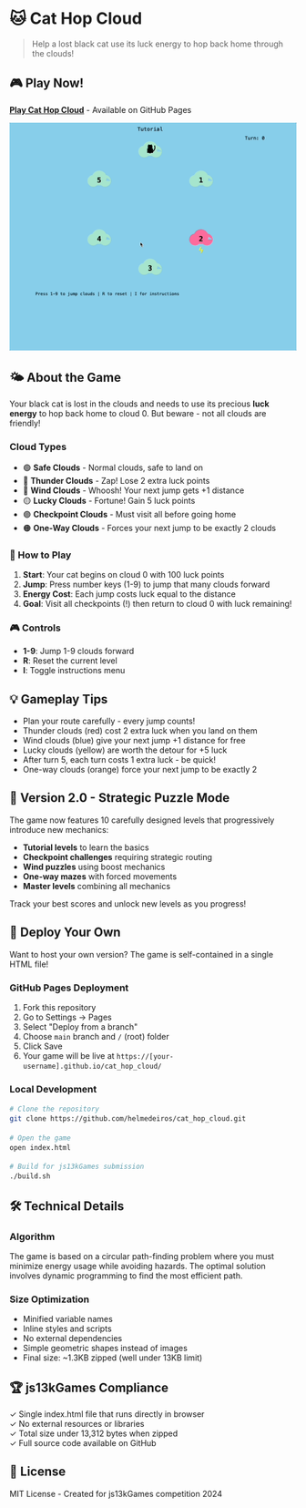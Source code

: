 # 🐱 Cat Hop Cloud

> Help a lost black cat use its luck energy to hop back home through the clouds!

## 🎮 Play Now!

**[Play Cat Hop Cloud](https://helmedeiros.github.io/cat_hop_cloud/)** - Available on GitHub Pages

![Cat Hop Cloud Gameplay](gameplay.gif)

## 🌤️ About the Game

Your black cat is lost in the clouds and needs to use its precious **luck energy** to hop back home to cloud 0. But beware - not all clouds are friendly!

### Cloud Types

- 🟢 **Safe Clouds** - Normal clouds, safe to land on
- 🔴 **Thunder Clouds** - Zap! Lose 2 extra luck points
- 🔵 **Wind Clouds** - Whoosh! Your next jump gets +1 distance
- 🟡 **Lucky Clouds** - Fortune! Gain 5 luck points
- 🟣 **Checkpoint Clouds** - Must visit all before going home
- 🟠 **One-Way Clouds** - Forces your next jump to be exactly 2 clouds

### 🎯 How to Play

1. **Start**: Your cat begins on cloud 0 with 100 luck points
2. **Jump**: Press number keys (1-9) to jump that many clouds forward
3. **Energy Cost**: Each jump costs luck equal to the distance
4. **Goal**: Visit all checkpoints (!) then return to cloud 0 with luck remaining!

### 🎮 Controls

- **1-9**: Jump 1-9 clouds forward
- **R**: Reset the current level
- **I**: Toggle instructions menu

## 💡 Gameplay Tips

- Plan your route carefully - every jump counts!
- Thunder clouds (red) cost 2 extra luck when you land on them
- Wind clouds (blue) give your next jump +1 distance for free
- Lucky clouds (yellow) are worth the detour for +5 luck
- After turn 5, each turn costs 1 extra luck - be quick!
- One-way clouds (orange) force your next jump to be exactly 2

## 🎯 Version 2.0 - Strategic Puzzle Mode

The game now features 10 carefully designed levels that progressively introduce new mechanics:
- **Tutorial levels** to learn the basics
- **Checkpoint challenges** requiring strategic routing
- **Wind puzzles** using boost mechanics
- **One-way mazes** with forced movements
- **Master levels** combining all mechanics

Track your best scores and unlock new levels as you progress!

## 🚀 Deploy Your Own

Want to host your own version? The game is self-contained in a single HTML file!

### GitHub Pages Deployment

1. Fork this repository
2. Go to Settings → Pages
3. Select "Deploy from a branch"
4. Choose `main` branch and `/` (root) folder
5. Click Save
6. Your game will be live at `https://[your-username].github.io/cat_hop_cloud/`

### Local Development

```bash
# Clone the repository
git clone https://github.com/helmedeiros/cat_hop_cloud.git

# Open the game
open index.html

# Build for js13kGames submission
./build.sh
```

## 🛠️ Technical Details

### Algorithm
The game is based on a circular path-finding problem where you must minimize energy usage while avoiding hazards. The optimal solution involves dynamic programming to find the most efficient path.

### Size Optimization
- Minified variable names
- Inline styles and scripts
- No external dependencies
- Simple geometric shapes instead of images
- Final size: ~1.3KB zipped (well under 13KB limit)

## 🏆 js13kGames Compliance

✓ Single index.html file that runs directly in browser  
✓ No external resources or libraries  
✓ Total size under 13,312 bytes when zipped  
✓ Full source code available on GitHub  

## 📜 License

MIT License - Created for js13kGames competition 2024